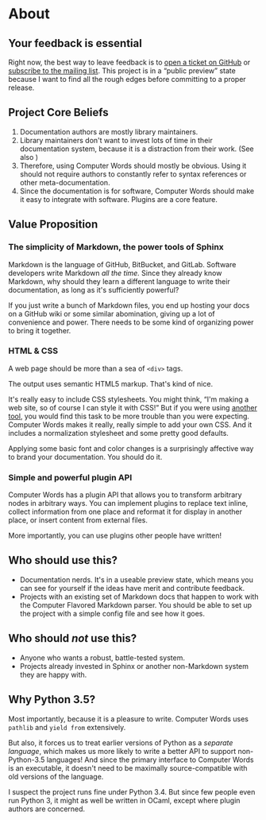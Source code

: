 # About

## Your feedback is essential

Right now, the best way to leave feedback is to
[open a ticket on GitHub](http://github.com/irskep/computerwords/issues)
or [subscribe to the mailing list](https://groups.google.com/forum/#!forum/computerwords).
This project is in a “public preview” state
because I want to find all the rough edges before committing to a proper
release.

## Project Core Beliefs

1. Documentation authors are mostly library maintainers.
2. Library maintainers don't want to invest lots of time in their documentation
   system, because it is a distraction from their work. (See also
   <heading-link name="faq" />)
3. Therefore, using Computer Words should mostly be obvious. Using it should
   not require authors to constantly refer to syntax references or other
   meta-documentation.
4. Since the documentation is for software, Computer Words should make it
   easy to integrate with software. Plugins are a core feature.

## Value Proposition

### The simplicity of Markdown, the power tools of Sphinx

Markdown is the language of GitHub, BitBucket, and GitLab. Software developers
write Markdown *all the time.* Since they already know Markdown, why should
they learn a different language to write their documentation, as long as it's
sufficiently powerful?

If you just write a bunch of Markdown files, you end up hosting your docs
on a GitHub wiki or some similar abomination, giving up a lot of convenience
and power. There needs to be some kind of organizing power to bring it
together.

### HTML & CSS

A web page should be more than a sea of `<div>` tags.

The output uses semantic HTML5 markup. That's kind of nice.

It's really easy to include CSS stylesheets. You might think, “I'm making a web
site, so of course I can style it with CSS!” But if you were using
[another tool](http://sphinx-doc.org), you would find this task to be more
trouble than you were expecting. Computer Words makes it really, really simple
to add your own CSS. And it includes a normalization stylesheet and some
pretty good defaults.

Applying some basic font and color changes is a surprisingly affective way
to brand your documentation. You should do it.

### Simple and powerful plugin API

Computer Words has a plugin API that allows you to transform arbitrary nodes in
arbitrary ways. You can implement plugins to replace text inline, collect
information from one place and reformat it for display in another place, or
insert content from external files.

More importantly, you can use plugins other people have written!

## Who should use this?

* Documentation nerds. It's in a useable preview state, which means you can
  see for yourself if the ideas have merit and contribute feedback.
* Projects with an existing set of Markdown docs that happen to work with
  the Computer Flavored Markdown parser. You should be able to set up the
  project with a simple config file and see how it goes.

## Who should *not* use this?

* Anyone who wants a robust, battle-tested system.
* Projects already invested in Sphinx or another non-Markdown system they are
  happy with.

## Why Python 3.5?

Most importantly, because it is a pleasure to write. Computer Words uses
`pathlib` and `yield from` extensively.

But also, it forces us to treat earlier versions of Python as a *separate
language*, which makes us more likely to write a better API to support
non-Python-3.5 languages! And since the primary interface to Computer Words
is an executable, it doesn't need to be maximally source-compatible with
old versions of the language.

I suspect the project runs fine under Python 3.4. But since few people even
run Python 3, it might as well be written in OCaml, except where plugin
authors are concerned.

